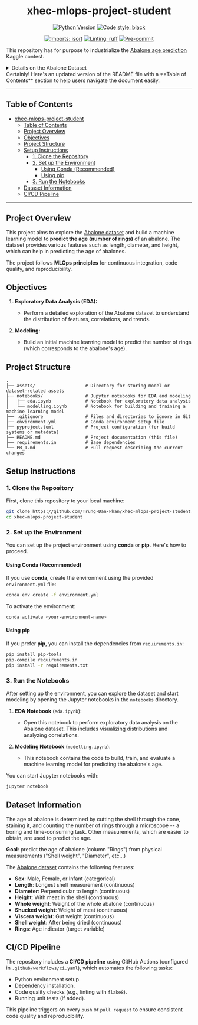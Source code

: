 <div align="center">

# xhec-mlops-project-student

[![Python Version](https://img.shields.io/badge/python-3.9%20%7C%203.10-blue.svg)]()
[![Code style: black](https://img.shields.io/badge/code%20style-black-000000.svg)](https://github.com/psf/black)

[![Imports: isort](https://img.shields.io/badge/%20imports-isort-%231674b1?style=flat&labelColor=ef8336)](https://pycqa.github.io/isort/)
[![Linting: ruff](https://img.shields.io/endpoint?url=https://raw.githubusercontent.com/charliermarsh/ruff/main/assets/badge/v2.json)](https://github.com/astral-sh/ruff)
[![Pre-commit](https://img.shields.io/badge/pre--commit-enabled-informational?logo=pre-commit&logoColor=white)](https://github.com/artefactory/xhec-mlops-project-student/blob/main/.pre-commit-config.yaml)
</div>

This repository has for purpose to industrialize the [Abalone age prediction](https://www.kaggle.com/datasets/rodolfomendes/abalone-dataset) Kaggle contest.

<details>
<summary>Details on the Abalone Dataset</summary>

The age of abalone is determined by cutting the shell through the cone, staining it, and counting the number of rings through a microscope -- a boring and time-consuming task. Other measurements, which are easier to obtain, are used to predict the age.

**Goal**: predict the age of abalone (column "Rings") from physical measurements ("Shell weight", "Diameter", etc...)

You can download the dataset on the [Kaggle page](https://www.kaggle.com/datasets/rodolfomendes/abalone-dataset)

</details>
Certainly! Here's an updated version of the README file with a **Table of Contents** section to help users navigate the document easily.

---

## Table of Contents
- [xhec-mlops-project-student](#xhec-mlops-project-student)
  - [Table of Contents](#table-of-contents)
  - [Project Overview](#project-overview)
  - [Objectives](#objectives)
  - [Project Structure](#project-structure)
  - [Setup Instructions](#setup-instructions)
    - [1. Clone the Repository](#1-clone-the-repository)
    - [2. Set up the Environment](#2-set-up-the-environment)
      - [Using Conda (Recommended)](#using-conda-recommended)
      - [Using pip](#using-pip)
    - [3. Run the Notebooks](#3-run-the-notebooks)
  - [Dataset Information](#dataset-information)
  - [CI/CD Pipeline](#cicd-pipeline)

---

## Project Overview

This project aims to explore the [Abalone dataset](https://www.kaggle.com/datasets/rodolfomendes/abalone-dataset) and build a machine learning model to **predict the age (number of rings)** of an abalone. The dataset provides various features such as length, diameter, and height, which can help in predicting the age of abalones.

The project follows **MLOps principles** for continuous integration, code quality, and reproducibility.

## Objectives

1. **Exploratory Data Analysis (EDA):**
   - Perform a detailed exploration of the Abalone dataset to understand the distribution of features, correlations, and trends.
   
2. **Modeling:**
   - Build an initial machine learning model to predict the number of rings (which corresponds to the abalone's age).

## Project Structure

```plaintext
.
├── assets/                   # Directory for storing model or dataset-related assets
├── notebooks/                # Jupyter notebooks for EDA and modeling
│   ├── eda.ipynb             # Notebook for exploratory data analysis
│   └── modelling.ipynb       # Notebook for building and training a machine learning model
├── .gitignore                # Files and directories to ignore in Git
├── environment.yml           # Conda environment setup file
├── pyproject.toml            # Project configuration (for build systems or metadata)
├── README.md                 # Project documentation (this file)
├── requirements.in           # Base dependencies
└── PR_1.md                   # Pull request describing the current changes
```

## Setup Instructions

### 1. Clone the Repository

First, clone this repository to your local machine:

```bash
git clone https://github.com/Trung-Dan-Phan/xhec-mlops-project-student.git
cd xhec-mlops-project-student
```

### 2. Set up the Environment

You can set up the project environment using **conda** or **pip**. Here's how to proceed.

#### Using Conda (Recommended)

If you use **conda**, create the environment using the provided `environment.yml` file:

```bash
conda env create -f environment.yml
```

To activate the environment:

```bash
conda activate <your-environment-name>
```

#### Using pip

If you prefer **pip**, you can install the dependencies from `requirements.in`:

```bash
pip install pip-tools
pip-compile requirements.in
pip install -r requirements.txt
```

### 3. Run the Notebooks

After setting up the environment, you can explore the dataset and start modeling by opening the Jupyter notebooks in the `notebooks` directory.

1. **EDA Notebook** (`eda.ipynb`):
   - Open this notebook to perform exploratory data analysis on the Abalone dataset. This includes visualizing distributions and analyzing correlations.

2. **Modeling Notebook** (`modelling.ipynb`):
   - This notebook contains the code to build, train, and evaluate a machine learning model for predicting the abalone's age.

You can start Jupyter notebooks with:

```bash
jupyter notebook
```

## Dataset Information

The age of abalone is determined by cutting the shell through the cone, staining it, and counting the number of rings through a microscope -- a boring and time-consuming task. Other measurements, which are easier to obtain, are used to predict the age.

**Goal**: predict the age of abalone (column "Rings") from physical measurements ("Shell weight", "Diameter", etc...)

The [Abalone dataset](https://www.kaggle.com/datasets/rodolfomendes/abalone-dataset) contains the following features:

- **Sex**: Male, Female, or Infant (categorical)
- **Length**: Longest shell measurement (continuous)
- **Diameter**: Perpendicular to length (continuous)
- **Height**: With meat in the shell (continuous)
- **Whole weight**: Weight of the whole abalone (continuous)
- **Shucked weight**: Weight of meat (continuous)
- **Viscera weight**: Gut weight (continuous)
- **Shell weight**: After being dried (continuous)
- **Rings**: Age indicator (target variable)

## CI/CD Pipeline

The repository includes a **CI/CD pipeline** using GitHub Actions (configured in `.github/workflows/ci.yaml`), which automates the following tasks:
- Python environment setup.
- Dependency installation.
- Code quality checks (e.g., linting with `flake8`).
- Running unit tests (if added).

This pipeline triggers on every `push` or `pull request` to ensure consistent code quality and reproducibility.